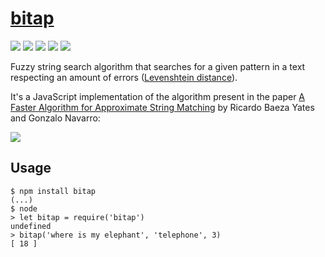 # [bitap]

[![][build-img]][build]
[![][coverage-img]][coverage]
[![][dependencies-img]][dependencies]
[![][devdependencies-img]][devdependencies]
[![][version-img]][version]

Fuzzy string search algorithm that searches for a given pattern in a text respecting an amount of errors
([Levenshtein distance]).

It's a JavaScript implementation of the algorithm present in the paper
[A Faster Algorithm for Approximate String Matching][algorithm] by Ricardo Baeza Yates and Gonzalo Navarro:

![][algorithm-img]

[bitap]:                https://en.wikipedia.org/wiki/Bitap_algorithm
[build]:                https://travis-ci.org/tallesl/node-bitap
[build-img]:            https://travis-ci.org/tallesl/node-bitap.svg
[coverage]:             https://coveralls.io/r/tallesl/node-bitap
[coverage-img]:         https://coveralls.io/repos/tallesl/node-bitap/badge.svg
[dependencies]:         https://david-dm.org/tallesl/bitap
[dependencies-img]:     https://david-dm.org/tallesl/bitap.svg
[devdependencies]:      https://david-dm.org/tallesl/bitap#info=devDependencies
[devdependencies-img]:  https://david-dm.org/tallesl/bitap/dev-status.svg
[version]:              http://badge.fury.io/js/bitap
[version-img]:          https://badge.fury.io/js/bitap.svg
[Levenshtein distance]: https://en.wikipedia.org/wiki/Levenshtein_distance
[algorithm]:            http://dcc.uchile.cl/~gnavarro/ps/cpm96.pdf
[algorithm-img]:        https://raw.githubusercontent.com/tallesl/node-bitap/master/algorithm.png

## Usage

```
$ npm install bitap
(...)
$ node
> let bitap = require('bitap')
undefined
> bitap('where is my elephant', 'telephone', 3)
[ 18 ]
```
